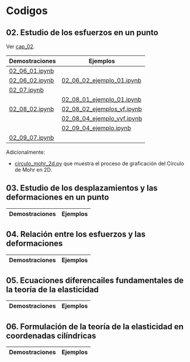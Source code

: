 # Codigos

## 02. Estudio de los esfuerzos en un punto

Ver [cap_02](cap_02).

| Demostraciones                            | Ejemplos                                                                  | 
| ---                                       | ---                                                                       | 
| [02_06_01.ipynb](cap_02/02_06_01.ipynb)   |                                                                           |
| [02_06_02.ipynb](cap_02/02_06_02.ipynb)   | [02_06_02_ejemplo_01.ipynb](cap_02/02_06_02_ejemplo_01.ipynb)             |
| [02_07.ipynb](cap_02/02_07.ipynb)         |                                                                           | 
|                                           | [02_08_01_ejemplo_01.ipynb](cap_02/02_08_01_ejemplo_01.ipynb)             |
| [02_08_02.ipynb](cap_02/02_08_02.ipynb)   | [02_08_02_ejemplos_vf.ipynb](cap_02/02_08_02_ejemplos_vf.ipynb)           |
|                                           | [02_08_04_ejemplo_vvf.ipynb](cap_02/02_08_04_ejemplo_vvf.ipynb)           |
|                                           | [02_09_04_ejemplo.ipynb](cap_02/02_09_04_ejemplo.ipynb)                   |
| [02_09_07.ipynb](cap_02/02_09_07.ipynb)   |                                                                           |


Adicionalmente: 
* [circulo_mohr_2d.py](cap_02/circulo_mohr_2d.py) que muestra el proceso de graficación del Círculo de Mohr en 2D. 

## 03. Estudio de los desplazamientos y las deformaciones en un punto

| Demostraciones                            | Ejemplos                                                                  | 
| ---                                       | ---                                                                       | 

## 04. Relación entre los esfuerzos y las deformaciones

| Demostraciones                            | Ejemplos                                                                  | 
| ---                                       | ---                                                                       | 

## 05. Ecuaciones diferencailes fundamentales de la teoría de la elasticidad

| Demostraciones                            | Ejemplos                                                                  | 
| ---                                       | ---                                                                       | 

## 06. Formulación de la teoría de la elasticidad en coordenadas cilíndricas

| Demostraciones                            | Ejemplos                                                                  | 
| ---                                       | ---                                                                       | 
